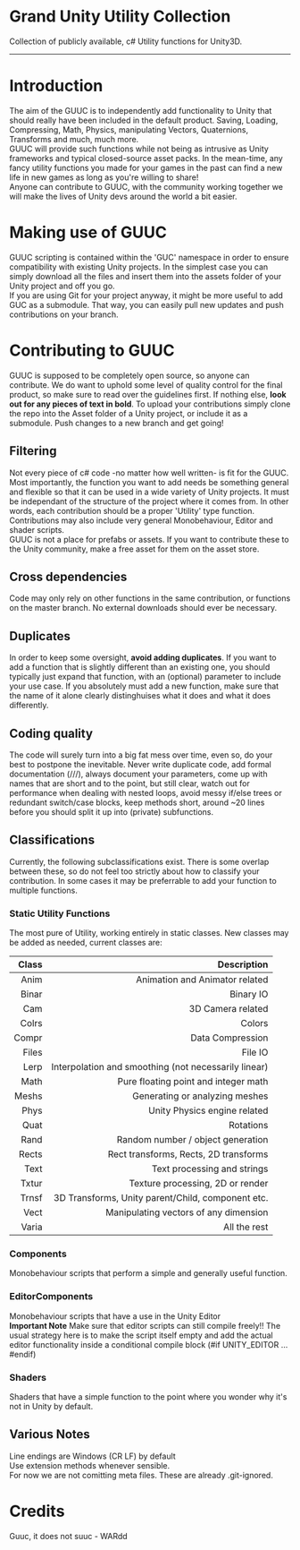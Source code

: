 # Grand Unity Utility Collection
Collection of publicly available, c# Utility functions for Unity3D. 

--------------------------

# Introduction

The aim of the GUUC is to independently add functionality to Unity that should really have been included in the default product. Saving, Loading, Compressing, Math, Physics, manipulating Vectors, Quaternions, Transforms and much, much more.<br/>
GUUC will provide such functions while not being as intrusive as Unity frameworks and typical closed-source asset packs. In the mean-time, any fancy utility functions you made for your games in the past can find a new life in new games as long as you're willing to share!<br/>
Anyone can contribute to GUUC, with the community working together we will make the lives of Unity devs around the world a bit easier.

# Making use of GUUC

GUUC scripting is contained within the 'GUC' namespace in order to ensure compatibility with existing Unity projects. In the simplest case you can simply download all the files and insert them into the assets folder of your Unity project and off you go.<br/>
If you are using Git for your project anyway, it might be more useful to add GUC as a submodule. That way, you can easily pull new updates and push contributions on your branch.

# Contributing to GUUC

GUUC is supposed to be completely open source, so anyone can contribute. We do want to uphold some level of quality control for the final product, so make sure to read over the guidelines first. If nothing else, **look out for any pieces of text in bold**. To upload your contributions simply clone the repo into the Asset folder of a Unity project, or include it as a submodule. Push changes to a new branch and get going!

## Filtering
Not every piece of c# code -no matter how well written- is fit for the GUUC. Most importantly, the function you want to add needs be something general and flexible so that it can be used in a wide variety of Unity projects. It must be independant of the structure of the project where it comes from. In other words, each contribution should be a proper 'Utility' type function. Contributions may also include very general Monobehaviour, Editor and shader scripts.<br/>
GUUC is not a place for prefabs or assets. If you want to contribute these to the Unity community, make a free asset for them on the asset store.

## Cross dependencies
Code may only rely on other functions in the same contribution, or functions on the master branch. No external downloads should ever be necessary.

## Duplicates
In order to keep some oversight, **avoid adding duplicates**. If you want to add a function that is slightly different than an existing one, you should typically just expand that function, with an (optional) parameter to include your use case. If you absolutely must add a new function, make sure that the name of it alone clearly distinghuises what it does and what it does differently.

## Coding quality
The code will surely turn into a big fat mess over time, even so, do your best to postpone the inevitable. Never write duplicate code, add formal documentation (///), always document your parameters, come up with names that are short and to the point, but still clear, watch out for performance when dealing with nested loops, avoid messy if/else trees or redundant switch/case blocks, keep methods short, around ~20 lines before you should split it up into (private) subfunctions.

## Classifications
Currently, the following subclassifications exist. There is some overlap between these, so do not feel too strictly about how to classify your contribution. In some cases it may be preferrable to add your function to multiple functions.

### Static Utility Functions
The most pure of Utility, working entirely in static classes. New classes may be added as needed, current classes are:

| Class    | Description                    |
| --------:| ------------------------------:|
| Anim     | Animation and Animator related |
| Binar    | Binary IO |
| Cam      | 3D Camera related |
| Colrs    | Colors |
| Compr    | Data Compression |
| Files    | File IO |
| Lerp     | Interpolation and smoothing (not necessarily linear) |
| Math     | Pure floating point and integer math |
| Meshs    | Generating or analyzing meshes |
| Phys     | Unity Physics engine related |
| Quat     | Rotations |
| Rand     | Random number / object generation |
| Rects    | Rect transforms, Rects, 2D transforms |
| Text     | Text processing and strings |
| Txtur    | Texture processing, 2D or render |
| Trnsf    | 3D Transforms, Unity parent/Child, component etc. |
| Vect     | Manipulating vectors of any dimension |
| Varia    | All the rest |

### Components
Monobehaviour scripts that perform a simple and generally useful function.

### EditorComponents
Monobehaviour scripts that have a use in the Unity Editor<br/>
**Important Note** Make sure that editor scripts can still compile freely!! The usual strategy here is to make the script itself empty and add the actual editor functionality inside a conditional compile block (#if UNITY_EDITOR ... #endif)

### Shaders
Shaders that have a simple function to the point where you wonder why it's not in Unity by default.

## Various Notes
Line endings are Windows (CR LF) by default<br/>
Use extension methods whenever sensible.<br/>
For now we are not comitting meta files. These are already .git-ignored.<br/>

# Credits
Guuc, it does not suuc - WARdd
